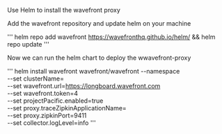 Use Helm to install the wavefront proxy

Add the wavefront repository and update helm on your machine

'''
helm repo add wavefront https://wavefronthq.github.io/helm/ && helm repo update
'''

Now we can run the helm chart to deploy the wwavefront-proxy


'''
helm install wavefront wavefront/wavefront --namespace <namespace> \
    --set clusterName=<cluster name> \
    --set wavefront.url=https://longboard.wavefront.com \
    --set wavefront.token=4<your user token from wavefront> \
    --set projectPacific.enabled=true \
    --set proxy.traceZipkinApplicationName=<name of app label for tracing> \
    --set proxy.zipkinPort=9411 \
    --set collector.logLevel=info
'''